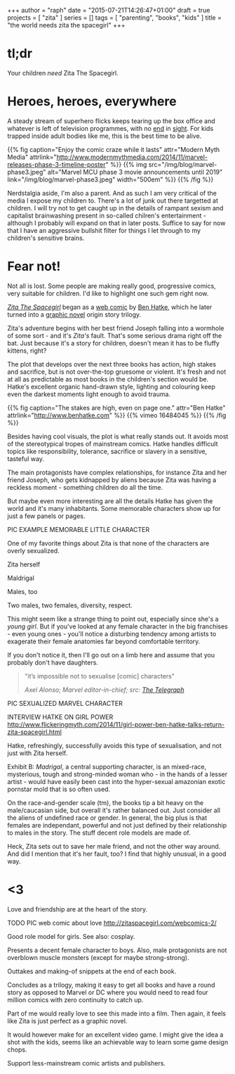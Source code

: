 +++
author = "raph"
date = "2015-07-21T14:26:47+01:00"
draft = true
projects = [ "zita" ]
series = []
tags = [ "parenting", "books", "kids" ]
title = "the world needs zita the spacegirl"
+++
# tl;dr
Your children *need* Zita The Spacegirl.

# Heroes, heroes, everywhere

A steady stream of superhero flicks keeps tearing up the box office and whatever is left of television programmes, with no [end](https://en.wikipedia.org/wiki/List_of_Marvel_Cinematic_Universe_films#Future) in [sight](https://en.wikipedia.org/wiki/DC_Comics%27_shared_universe_films#Future). For kids trapped inside adult bodies like me, this is the best time to be alive.

{{% fig caption="Enjoy the comic craze while it lasts" attr="Modern Myth Media" attrlink="http://www.modernmythmedia.com/2014/11/marvel-releases-phase-3-timeline-poster" %}}
{{% img src="/img/blog/marvel-phase3.jpeg" alt="Marvel MCU phase 3  movie announcements until 2019" link="/img/blog/marvel-phase3.jpeg" width="500em" %}}
{{% /fig %}}

Nerdstalgia aside, I'm also a parent. And as such I am very critical of the media I expose my children to. There's a lot of junk out there targetted at children. I will try not to get caught up in the details of rampant sexism and capitalist brainwashing present in so-called chilren's entertainment - although I probably will expand on that in later posts. Suffice to say for now that I have an aggressive bullshit filter for things I let through to my children's sensitive brains.

# Fear not!

Not all is lost. Some people are making really good, progressive comics, very suitable for children. I'd like to highlight one such gem right now.

*[Zita The Spacegirl](http://zitaspacegirl.com)* began as a [web comic](http://zitaspacegirl.com/webcomics) by [Ben Hatke](http://www.benhatke.com), which he later turned into a [graphic novel](http://www.goodreads.com/book/show/8879121-zita-the-spacegirl) origin story trilogy.

Zita's adventure begins with her best friend Joseph falling into a wormhole of some sort - and it's *Zita's* fault. That's some serious drama right off the bat. Just because it's a story for children, doesn't mean it has to be fluffy kittens, right?

The plot that develops over the next three books has action, high stakes and sacrifice, but is not over-the-top gruesome or violent. It's fresh and not at all as predictable as most books in the children's section would be. Hatke's excellent organic hand-drawn style, lighting and colouring keep even the darkest moments light enough to avoid trauma.

{{% fig caption="The stakes are high, even on page one." attr="Ben Hatke" attrlink="http://www.benhatke.com" %}}
{{% vimeo 16484045 %}}
{{% /fig %}}

Besides having cool visuals, the plot is what really stands out. It avoids most of the stereotypical tropes of mainstream comics. Hatke handles difficult topics like responsibility, tolerance, sacrifice or slavery in a sensitive, tasteful way.

The main protagonists have complex relationships, for instance Zita and her friend Joseph, who gets kidnapped by aliens because Zita was having a reckless moment - something children do all the time.

But maybe even more interesting are all the details Hatke has given the world and it's many inhabitants. Some memorable characters show up for just a few panels or pages.

PIC EXAMPLE MEMORABLE LITTLE CHARACTER

One of my favorite things about Zita is that none of the characters are overly sexualized.

Zita herself

Maldrigal

Males, too

Two males, two females, diversity, respect.

This might seem like a strange thing to point out, especially since she's a *young girl*. But if you've looked at any female character in the big franchises - even young ones - you'll notice a disturbing tendency among artists to exagerate their female anatomies far beyond comfortable territory.

If you don't notice it, then I'll go out on a limb here and assume that you probably don't have daughters.

> "it’s impossible not to sexualise [comic] characters"
> 
> <cite>Axel Alonso; Marvel editor-in-chief; src: [The Telegraph](http://www.telegraph.co.uk/women/womens-life/11071016/Marvel-comic-book-editor-I-wont-say-no-to-sexy-female-superheroes.-Comics-still-need-to-be-naughty-and-fun.html)</cite>

PIC SEXUALIZED MARVEL CHARACTER

INTERVIEW HATKE ON GIRL POWER
http://www.flickeringmyth.com/2014/11/girl-power-ben-hatke-talks-return-zita-spacegirl.html

Hatke, refreshingly, successfully avoids this type of sexualisation, and not just with Zita herself.

Exhibit B: *Madrigal*, a central supporting character, is an mixed-race, mysterious, tough and strong-minded woman who - in the hands of a lesser artist - would have easily been cast into the hyper-sexual amazonian exotic pornstar mold that is so often used.

On the race-and-gender scale (tm), the books tip a bit heavy on the male/caucasian side, but overall it's rather balanced out. Just consider all the aliens of undefined race or gender. In general, the big plus is that females are independant, powerful and not just defined by their relationship to males in the story. The stuff decent role models are made of.

Heck, Zita sets out to save her male friend, and not the other way around. And did I mention that it's her fault, too? I find that highly unusual, in a good way.

# <3
Love and friendship are at the heart of the story.

TODO PIC web comic about love
http://zitaspacegirl.com/webcomics-2/

Good role model for girls. See also: cosplay.

Presents a decent female character to boys. Also, male protagonists are not overblown muscle monsters (except for maybe strong-strong).

Outtakes and making-of snippets at the end of each book.

Concludes as a trilogy, making it easy to get all books and have a round story as opposed to Marvel or DC where you would need to read four million comics with zero continuity to catch up.

Part of me would really love to see this made into a film. Then again, it feels like Zita is just perfect as a graphic novel.

It would however make for an excellent video game. I might give the idea a shot with the kids, seems like an achievable way to learn some game design chops.

Support less-mainstream comic artists and publishers.